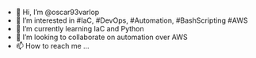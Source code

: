 - 👋 Hi, I’m @oscar93varlop
- 👀 I’m interested in #IaC, #DevOps, #Automation, #BashScripting #AWS
- 🌱 I’m currently learning IaC and Python
- 💞️ I’m looking to collaborate on automation over AWS
- 📫 How to reach me ...

<!---
oscar93varlop/oscar93varlop is a ✨ special ✨ repository because its `README.md` (this file) appears on your GitHub profile.
You can click the Preview link to take a look at your changes.
--->

